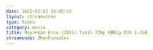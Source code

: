 ```yaml
---
date: 2022-02-23 19:45:43
layout: streamvideo
type: Video
category: movie
title: Mayakkam Enna (2011) Tamil 720p HDRip DD5 1.4GB
streamcode: 2kon0seso1xc
---
```


